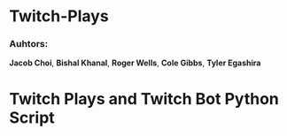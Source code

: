 # Twitch-Plays

### Auhtors:
**Jacob Choi**, **Bishal Khanal**, **Roger Wells**, **Cole Gibbs**, **Tyler Egashira**

# Twitch Plays and Twitch Bot Python Script
